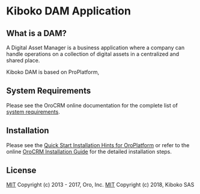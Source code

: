 Kiboko DAM Application
=======================

What is a DAM?
--------------

A Digital Asset Manager is a business application where a company can handle operations on a collection of digital assets in a centralized and shared place.

Kiboko DAM is based on ProPlatform, 

System Requirements
-------------------

Please see the OroCRM online documentation for the complete list of [system requirements](https://oroinc.com/doc/orocrm/current/system-requirements).

Installation
------------

Please see the [Quick Start Installation Hints for OroPlatform](https://oroinc.com/doc/orocrm/current/install-upgrade/installation-quick-start-dev/platform) or refer to the online [OroCRM Installation Guide](https://oroinc.com/doc/orocrm/current/install-upgrade) for the detailed installation steps.

License
-------

[MIT][1] Copyright (c) 2013 - 2017, Oro, Inc.
[MIT][1] Copyright (c) 2018, Kiboko SAS

[1]:    LICENSE
